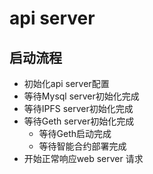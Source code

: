 # api server

## 启动流程
- 初始化api server配置
- 等待Mysql server初始化完成
- 等待IPFS server初始化完成
- 等待Geth server初始化完成
    - 等待Geth启动完成
    - 等待智能合约部署完成   
- 开始正常响应web server 请求